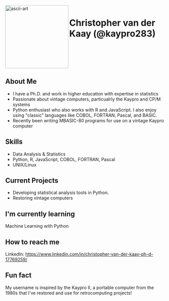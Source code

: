 <img src="https://github.com/kaypro283/kaypro283/assets/145298089/646eb2e3-e83e-49f3-ae3e-eb1dd95ce966" width="200" alt="ascii-art" align="left">

# Christopher van der Kaay (@kaypro283)

<br clear="left"/>

## About Me

* I have a Ph.D. and work in higher education with expertise in statistics
* Passionate about vintage computers, particualrly the Kaypro and CP/M systems
* Python enthusiast who also works with R and JavaScript. I also enjoy using "classic" languages like COBOL, FORTRAN, Pascal, and BASIC.
* Recently been writing MBASIC-80 programs for use on a vintage Kaypro computer

## Skills

* Data Analysis & Statistics
* Python, R, JavaScript, COBOL, FORTRAN, Pascal
* UNIX/Linux

## Current Projects

* Developing statistical analysis tools in Python.
* Restoring vintage computers

## I'm currently learning

Machine Learning with Python

## How to reach me

LinkedIn: https://www.linkedin.com/in/christopher-van-der-kaay-ph-d-17769259/


## Fun fact
My username is inspired by the Kaypro II, a portable computer from the 1980s that I've restored and use for retrocomputing projects!

<!---
kaypro283/kaypro283 is a ✨ special ✨ repository because its `README.md` (this file) appears on your GitHub profile.
You can click the Preview link to take a look at your changes.
--->
